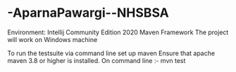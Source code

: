 # -AparnaPawargi--NHSBSA

Environment:
Intellij  Community Edition 2020
Maven Framework
The project will work on Windows machine

To run the testsuite via command line set up maven
Ensure that apache maven 3.8 or higher is installed.
On command line :- 
mvn test 

